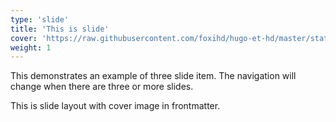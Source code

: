 ```yaml
---
type: 'slide'
title: 'This is slide'
cover: 'https://raw.githubusercontent.com/foxihd/hugo-et-hd/master/static/svg/flowlines/28.svg'
weight: 1
---
```


This demonstrates an example of three slide item. The navigation will change when there are three or more slides.

This is slide layout with cover image in frontmatter.